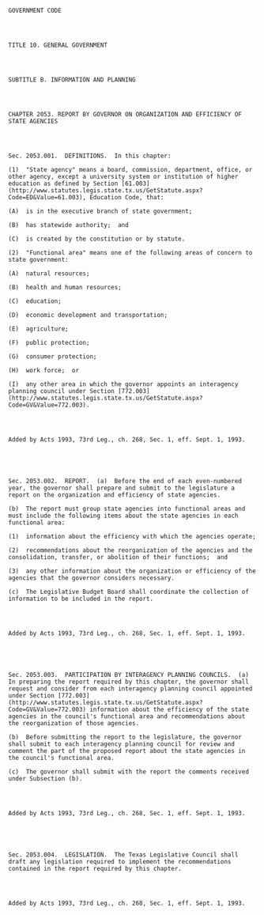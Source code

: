 ﻿
    
    
    	
    					
    
    
    GOVERNMENT CODE
    
      
    
    
    TITLE 10. GENERAL GOVERNMENT
    
      
    
    
    SUBTITLE B. INFORMATION AND PLANNING
    
      
    
    
    CHAPTER 2053. REPORT BY GOVERNOR ON ORGANIZATION AND EFFICIENCY OF STATE AGENCIES
    
      
    
    
    Sec. 2053.001.  DEFINITIONS.  In this chapter:
    
    (1)  "State agency" means a board, commission, department, office, or other agency, except a university system or institution of higher education as defined by Section [61.003](http://www.statutes.legis.state.tx.us/GetStatute.aspx?Code=ED&Value=61.003), Education Code, that:
    
    (A)  is in the executive branch of state government;
    
    (B)  has statewide authority;  and
    
    (C)  is created by the constitution or by statute.
    
    (2)  "Functional area" means one of the following areas of concern to state government:
    
    (A)  natural resources;
    
    (B)  health and human resources;
    
    (C)  education;
    
    (D)  economic development and transportation;
    
    (E)  agriculture;
    
    (F)  public protection;
    
    (G)  consumer protection;
    
    (H)  work force;  or
    
    (I)  any other area in which the governor appoints an interagency planning council under Section [772.003](http://www.statutes.legis.state.tx.us/GetStatute.aspx?Code=GV&Value=772.003).
    
    
    
    
    Added by Acts 1993, 73rd Leg., ch. 268, Sec. 1, eff. Sept. 1, 1993.
    
    
    
    
    
    Sec. 2053.002.  REPORT.  (a)  Before the end of each even-numbered year, the governor shall prepare and submit to the legislature a report on the organization and efficiency of state agencies.
    
    (b)  The report must group state agencies into functional areas and must include the following items about the state agencies in each functional area:
    
    (1)  information about the efficiency with which the agencies operate;
    
    (2)  recommendations about the reorganization of the agencies and the consolidation, transfer, or abolition of their functions;  and
    
    (3)  any other information about the organization or efficiency of the agencies that the governor considers necessary.
    
    (c)  The Legislative Budget Board shall coordinate the collection of information to be included in the report.
    
    
    
    
    Added by Acts 1993, 73rd Leg., ch. 268, Sec. 1, eff. Sept. 1, 1993.
    
    
    
    
    
    Sec. 2053.003.  PARTICIPATION BY INTERAGENCY PLANNING COUNCILS.  (a)  In preparing the report required by this chapter, the governor shall request and consider from each interagency planning council appointed under Section [772.003](http://www.statutes.legis.state.tx.us/GetStatute.aspx?Code=GV&Value=772.003) information about the efficiency of the state agencies in the council's functional area and recommendations about the reorganization of those agencies.
    
    (b)  Before submitting the report to the legislature, the governor shall submit to each interagency planning council for review and comment the part of the proposed report about the state agencies in the council's functional area.
    
    (c)  The governor shall submit with the report the comments received under Subsection (b).
    
    
    
    
    Added by Acts 1993, 73rd Leg., ch. 268, Sec. 1, eff. Sept. 1, 1993.
    
    
    
    
    
    Sec. 2053.004.  LEGISLATION.  The Texas Legislative Council shall draft any legislation required to implement the recommendations contained in the report required by this chapter.
    
    
    
    
    Added by Acts 1993, 73rd Leg., ch. 268, Sec. 1, eff. Sept. 1, 1993.
    
    
    
    
    				

